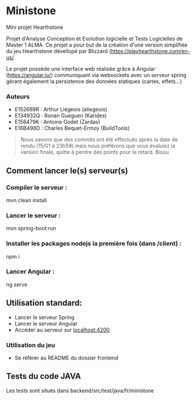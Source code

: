 # Ministone
Mini projet Hearthstone

Projet d'Analyse Conception et Evolution logicielle et Tests Logicielles de Master 1 ALMA. Ce projet a pour but de la création d'une version simplifiée du jeu Hearthstone dévellopé par Blizzard (https://playhearthstone.com/en-us/.

Le projet possède une interface web réalisée grâce à Angular (https://angular.io/) communiquant via websockets avec un serveur spring gérant également la persistence des données statiques (cartes, effets...)

### Auteurs

- E152689R : Arthur Liégeois (aliegeois)
- E134932Q : Ronan Gueguen (Karides)
- E158479K : Antoine Godet (Zardas)
- E16B498D : Charles Bequet-Ermoy (BuildTools)

>Nous savons que des commits ont été effectués après la date de rendu (15/01 à 23h59) mais nous préférons que vous évaluiez la version finale, quitte à perdre des points pour le retard.
>Bisou

## Comment lancer le(s) serveur(s)

### Compiler le serveur :
mvn clean install
### Lancer le serveur :
mvn spring-boot:run

### Installer les packages nodejs la première fois (dans /client) :
npm i
### Lancer Angular :
ng serve

## Utilisation standard:
- Lancer le serveur Spring
- Lancer le serveur Angular
- Accéder au serveur sur [localhost:4200](http://localhost:4200)

### Utilisation du jeu
- Se référer au README du dossier frontend


## Tests du code JAVA

Les tests sont situés dans backend/src/test/java/fr/ministone
